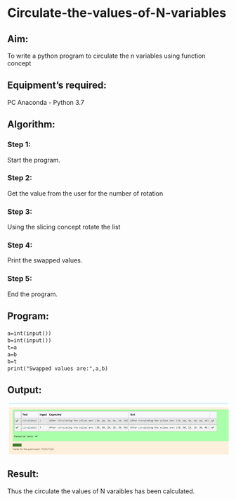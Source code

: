 # Circulate-the-values-of-N-variables
## Aim:
To write a python program to circulate the n variables using function concept
## Equipment’s required:
PC
Anaconda - Python 3.7
## Algorithm: 
### Step 1:
 Start the program.
### Step 2: 
Get the value from the user for the number of rotation
### Step 3: 
Using the slicing concept rotate the list

### Step 4:
Print the swapped values.
### Step 5: 
End the program.
## Program:
```
a=int(input())
b=int(input())
t=a
a=b
b=t
print("Swapped values are:",a,b)
```


## Output:
![gitlogo](sam12.png)

## Result:
Thus the circulate the values of N varaibles has been calculated.
